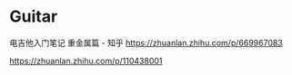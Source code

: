 # Guitar

电吉他入门笔记 重金属篇 - 知乎 https://zhuanlan.zhihu.com/p/669967083


https://zhuanlan.zhihu.com/p/110438001
